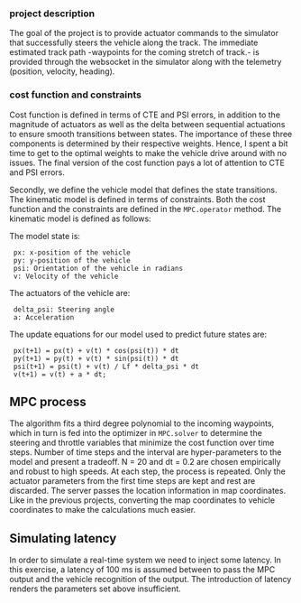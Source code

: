 

### project description
The goal of the project is to provide actuator commands to the simulator that successfully steers the vehicle along the track. The immediate estimated track path -waypoints for the coming stretch of track.- is provided through the websocket in the simulator along with the telemetry (position, velocity, heading).

### cost function and constraints
Cost function is defined in terms of CTE and PSI errors, in addition to the magnitude of actuators as well as the delta between sequential actuations to ensure smooth transitions between states. The importance of these three components is determined by their respective weights. Hence, I spent a bit time to get to the optimal weights to make the vehicle drive around with no issues. The final version of the cost function pays a lot of attention to CTE and PSI errors.

Secondly, we define the vehicle model that defines the state transitions. The kinematic model is defined in terms of constraints. Both the cost function and the constraints are defined in the `MPC.operator` method. The kinematic model is defined as follows:

The model state is:
```
 px: x-position of the vehicle
 py: y-position of the vehicle
 psi: Orientation of the vehicle in radians
 v: Velocity of the vehicle
```
The actuators of the vehicle are:
```
 delta_psi: Steering angle
 a: Acceleration
```
The update equations for our model used to predict future states are:
```
 px(t+1) = px(t) + v(t) * cos(psi(t)) * dt
 py(t+1) = py(t) + v(t) * sin(psi(t)) * dt
 psi(t+1) = psi(t) + v(t) / Lf * delta_psi * dt
 v(t+1) = v(t) + a * dt;
```


## MPC process
The algorithm fits a third degree polynomial to the incoming waypoints, which in turn is fed into the optimizer in `MPC.solver` to determine the steering and throttle variables that minimize the cost function over time steps. Number of time steps and the interval are hyper-parameters to the model and present a tradeoff. N = 20 and dt = 0.2 are chosen empirically and robust to high speeds. At each step, the process is repeated. Only the actuator parameters from the first time steps are kept and rest are discarded. The server passes the location information in map coordinates. Like in the previous projects, converting the map coordinates to vehicle coordinates to make the calculations much easier.

## Simulating latency
In order to simulate a real-time system we need to inject some latency. In this exercise, a latency of 100 ms is assumed between to pass the MPC output and the vehicle recognition of the output. The introduction of latency renders the parameters set above insufficient. 
